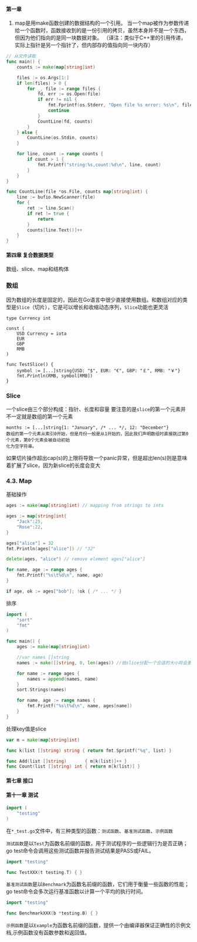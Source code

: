 #### 第一章

1. map是用make函数创建的数据结构的一个引用。
当一个map被作为参数传递给一个函数时，函数接收到的是一份引用的拷贝，虽然本身并不是一个东西，但因为他们指向的是同一块数据对象。
（译注：类似于C++里的引用传递，实际上指针是另一个指针了，但内部存的值指向同一块内存）

```go
// 从文件读取
func main() {
	counts := make(map[string]int)

	files := os.Args[1:]
	if len(files) > 0 {
		for _, file := range files {
			fd, err := os.Open(file)
			if err != nil {
				fmt.Fprintf(os.Stderr, "Open file %s error: %s\n", file, err)
				continue
			}
			CountLine(fd, counts)
		}
	} else {
		CountLine(os.Stdin, counts)
	}

	for line, count := range counts {
		if count > 1 {
			fmt.Printf("string:%s,count:%d\n", line, count)
		}
	}
}

func CountLine(file *os.File, counts map[string]int) {
	line := bufio.NewScanner(file)
	for {
		ret := line.Scan()
		if ret != true {
			return
		}
		counts[line.Text()]++
	}
}
```

#### 第四章 复合数据类型

数组、slice、map和结构体

### 数组
因为数组的长度是固定的，因此在Go语言中很少直接使用数组。和数组对应的类型是`Slice`（切片），它是可以增长和收缩动态序列，`Slice`功能也更灵活
```
type Currency int

const (
	USD Currency = iota
	EUR
	GBP
	RMB
)

func TestSlice() {
	symbol := [...]string{USD: "$", EUR: "€", GBP: "￡", RMB: "￥"}
	fmt.Println(RMB, symbol[RMB])
}
```

### Slice
一个slice由三个部分构成：指针、长度和容量
要注意的是`slice`的第一个元素并不一定就是数组的第一个元素
```
months := [...]string{1: "January", /* ... */, 12: "December"}
数组的第一个元素从索引0开始，但是月份一般是从1开始的，因此我们声明数组时直接跳过第0个元素，第0个元素会被自动初始
化为空字符串。
```
如果切片操作超出cap(s)的上限将导致一个panic异常，但是超出len(s)则是意味着扩展了slice，因为新slice的长度会变大

### 4.3. Map
基础操作
``` go
ages := make(map[string]int) // mapping from strings to ints

ages := map[string]int{
	"Jack":25,
	"Rose":22,
}

ages["alice"] = 32
fmt.Println(ages["alice"]) // "32"

delete(ages, "alice") // remove element ages["alice"]

for name, age := range ages {
    fmt.Printf("%s\t%d\n", name, age)
}

if age, ok := ages["bob"]; !ok { /* ... */ }
```

排序
``` go
import (
	"sort"
	"fmt"
)

func main() {
	ages := make(map[string]int)

	//var names []string
	names := make([]string, 0, len(ages)) //给slice分配一个合适的大小将会更有效

	for name := range ages {
		names = append(names, name)
	}
	sort.Strings(names)

	for name, age := range names {
		fmt.Printf("%s\t%d\n", name, ages[name])
	}
}
```

处理key值是slice
``` go
var m = make(map[string]int)

func k(list []string) string { return fmt.Sprintf("%q", list) }

func Add(list []string)       { m[k(list)]++ }
func Count(list []string) int { return m[k(list)] }
```


#### 第七章 接口

#### 第十一章 测试
``` go
import (
	"testing"
)
```

在`*_test.go`文件中，有三种类型的函数：`测试函数`、`基准测试函数`、`示例函数`

`测试函数`是以`Test`为函数名前缀的函数，用于测试程序的一些逻辑行为是否正确；go test命令会调用这些测试函数并报告测试结果是PASS或FAIL。

``` go
import "testing"

func TestXXX(t testing.T) { }
```

`基准测试函数`是以`Benchmark`为函数名前缀的函数，它们用于衡量一些函数的性能；go test命令会多次运行基准函数以计算一个平均的执行时间。
``` go
import "testing"

func BenchmarkXXX(b *testing.B) { }
```

`示例函数`是以`Example`为函数名前缀的函数，提供一个由编译器保证正确性的示例文档,示例函数没有函数参数和返回值。